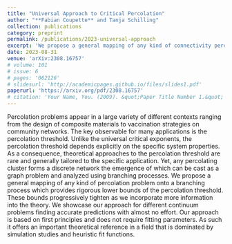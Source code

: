 ```yaml
---
title: "Universal Approach to Critical Percolation"
author: "**Fabian Coupette** and Tanja Schilling"
collection: publications
category: preprint
permalink: /publications/2023-universal-approach
excerpt: 'We propose a general mapping of any kind of connectivity percolation problem onto a branching process, providing rigorous lower bounds for the percolation threshold.'
date: 2023-08-31
venue: 'arXiv:2308.16757'
# volume: 101
# issue: 6
# pages: '062126'
# slidesurl: 'http://academicpages.github.io/files/slides1.pdf'
paperurl: 'https://arxiv.org/pdf/2308.16757'
# citation: 'Your Name, You. (2009). &quot;Paper Title Number 1.&quot; <i>Journal 1</i>. 1(1).'
---
```


Percolation problems appear in a large variety of different contexts ranging from the design of composite materials to vaccination strategies on community networks. The key observable for many applications is the percolation threshold. Unlike the universal critical exponents, the percolation threshold depends explicitly on the specific system properties. As a consequence, theoretical approaches to the percolation threshold are rare and generally tailored to the specific application. Yet, any percolating cluster forms a discrete network the emergence of which can be cast as a graph problem and analyzed using branching processes. We propose a general mapping of any kind of percolation problem onto a branching process which provides rigorous lower bounds of the percolation threshold. These bounds progressively tighten as we incorporate more information into the theory. We showcase our approach for different continuum problems finding accurate predictions with almost no effort. Our approach is based on first principles and does not require fitting parameters. As such it offers an important theoretical reference in a field that is dominated by simulation studies and heuristic fit functions.